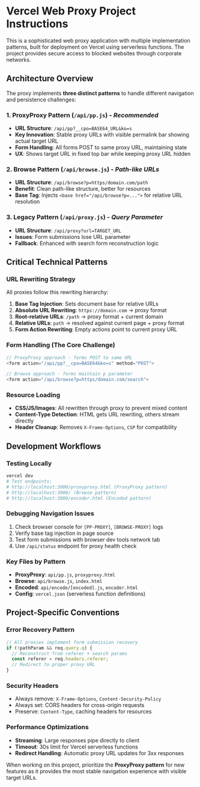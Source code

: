 <!-- Use this file to provide workspace-specific custom instructions to Copilot. For more details, visit https://code.visualstudio.com/docs/copilot/copilot-customization#_use-a-githubcopilotinstructionsmd-file -->

# Vercel Web Proxy Project Instructions

This is a sophisticated web proxy application with multiple implementation patterns, built for deployment on Vercel using serverless functions. The project provides secure access to blocked websites through corporate networks.

## Architecture Overview

The proxy implements **three distinct patterns** to handle different navigation and persistence challenges:

### 1. **ProxyProxy Pattern** (`/api/pp.js`) - *Recommended*
- **URL Structure**: `/api/pp?__cpo=BASE64_URL&ko=s`
- **Key Innovation**: Stable proxy URLs with visible permalink bar showing actual target URL
- **Form Handling**: All forms POST to same proxy URL, maintaining state
- **UX**: Shows target URL in fixed top bar while keeping proxy URL hidden

### 2. **Browse Pattern** (`/api/browse.js`) - *Path-like URLs*
- **URL Structure**: `/api/browse?p=https/domain.com/path`
- **Benefit**: Clean path-like structure, better for resources
- **Base Tag**: Injects `<base href="/api/browse?p=...">` for relative URL resolution

### 3. **Legacy Pattern** (`/api/proxy.js`) - *Query Parameter*
- **URL Structure**: `/api/proxy?url=TARGET_URL`
- **Issues**: Form submissions lose URL parameter
- **Fallback**: Enhanced with search form reconstruction logic

## Critical Technical Patterns

### URL Rewriting Strategy
All proxies follow this rewriting hierarchy:
1. **Base Tag Injection**: Sets document base for relative URLs
2. **Absolute URL Rewriting**: `https://domain.com` → proxy format
3. **Root-relative URLs**: `/path` → proxy format + current domain
4. **Relative URLs**: `path` → resolved against current page + proxy format
5. **Form Action Rewriting**: Empty actions point to current proxy URL

### Form Handling (The Core Challenge)
```javascript
// ProxyProxy approach - forms POST to same URL
<form action="/api/pp?__cpo=BASE64&ko=s" method="POST">

// Browse approach - forms maintain p parameter  
<form action="/api/browse?p=https/domain.com/search">
```

### Resource Loading
- **CSS/JS/Images**: All rewritten through proxy to prevent mixed content
- **Content-Type Detection**: HTML gets URL rewriting, others stream directly
- **Header Cleanup**: Removes `X-Frame-Options`, `CSP` for compatibility

## Development Workflows

### Testing Locally
```bash
vercel dev
# Test endpoints:
# http://localhost:3000/proxyproxy.html (ProxyProxy pattern)
# http://localhost:3000/ (Browse pattern)
# http://localhost:3000/encoder.html (Encoded pattern)
```

### Debugging Navigation Issues
1. Check browser console for `[PP-PROXY]`, `[BROWSE-PROXY]` logs
2. Verify base tag injection in page source
3. Test form submissions with browser dev tools network tab
4. Use `/api/status` endpoint for proxy health check

### Key Files by Pattern
- **ProxyProxy**: `api/pp.js`, `proxyproxy.html`
- **Browse**: `api/browse.js`, `index.html` 
- **Encoded**: `api/encode/[encoded].js`, `encoder.html`
- **Config**: `vercel.json` (serverless function definitions)

## Project-Specific Conventions

### Error Recovery Pattern
```javascript
// All proxies implement form submission recovery
if (!pathParam && req.query.q) {
  // Reconstruct from referer + search params
  const referer = req.headers.referer;
  // Redirect to proper proxy URL
}
```

### Security Headers
- Always remove: `X-Frame-Options`, `Content-Security-Policy`
- Always set: CORS headers for cross-origin requests
- Preserve: `Content-Type`, caching headers for resources

### Performance Optimizations
- **Streaming**: Large responses pipe directly to client
- **Timeout**: 30s limit for Vercel serverless functions
- **Redirect Handling**: Automatic proxy URL updates for 3xx responses

When working on this project, prioritize the **ProxyProxy pattern** for new features as it provides the most stable navigation experience with visible target URLs.
